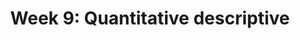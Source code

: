 ---
title: 'Week 9: Quantitative descriptive'
description:
  'Important concepts regarding the purpose and major approaches for quantitative description.'
prev: null
next: null
type: chapter
id: 10
---